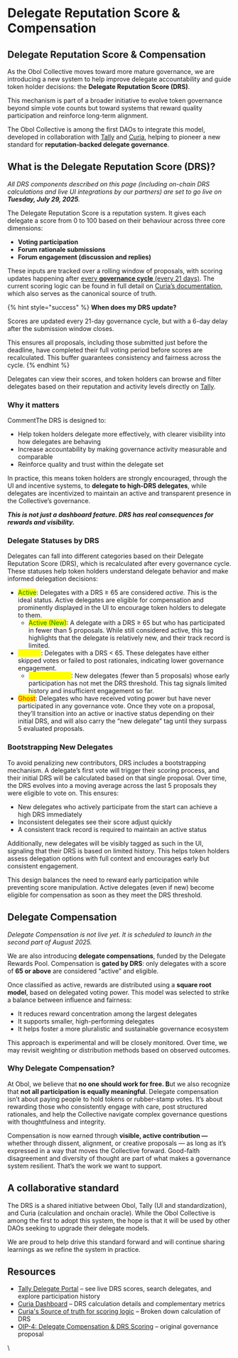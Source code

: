 # Delegate Reputation Score & Compensation

## Delegate Reputation Score & Compensation

As the Obol Collective moves toward more mature governance, we are introducing a new system to help improve delegate accountability and guide token holder decisions: the **Delegate Reputation Score (DRS)**.

This mechanism is part of a broader initiative to evolve token governance beyond simple vote counts but toward systems that reward quality participation and reinforce long-term alignment.

The Obol Collective is among the first DAOs to integrate this model, developed in collaboration with [Tally](https://www.tally.xyz/) and [Curia](https://obol.curiahub.xyz/delegate), helping to pioneer a new standard for **reputation-backed delegate governance**.

## What is the Delegate Reputation Score (DRS)? <a href="#what-is-the-delegate-reputation-score-drs" id="what-is-the-delegate-reputation-score-drs"></a>

_All DRS components described on this page (including on-chain DRS calculations and live UI integrations by our partners) are set to go live on **Tuesday, July 29, 2025**._

The Delegate Reputation Score is a reputation system. It gives each delegate a score from 0 to 100 based on their behaviour across three core dimensions:

* **Voting participation**
* **Forum rationale submissions**
* **Forum engagement (discussion and replies)**

These inputs are tracked over a rolling window of proposals, with scoring updates happening after [every **governance cycle** (every 21 days)](https://app.gitbook.com/o/lLbkJAnrBqjBjKugNPzM/s/ym0xLVqLq5ZCK1Q02khi/community-and-governance/governance/token-house#token-house-governance-proposal-process). The current scoring logic can be found in full detail on [Curia’s documentation](https://www.notion.so/DRS-v1-Implementation-Spec-Public-20f5e0b4886180219fcbfb8a2531264f), which also serves as the canonical source of truth.

{% hint style="success" %}
**When does my DRS update?**&#x20;

Scores are updated every 21-day governance cycle, but with a 6-day delay after the submission window closes.&#x20;

This ensures all proposals, including those submitted just before the deadline, have completed their full voting period before scores are recalculated. This buffer guarantees consistency and fairness across the cycle.
{% endhint %}

Delegates can view their scores, and token holders can browse and filter delegates based on their reputation and activity levels directly on [Tally](https://www.tally.xyz/gov/obol/delegates).

### Why it matters <a href="#why-it-matters" id="why-it-matters"></a>

CommentThe DRS is designed to:

* Help token holders delegate more effectively, with clearer visibility into how delegates are behaving
* Increase accountability by making governance activity measurable and comparable
* Reinforce quality and trust within the delegate set

In practice, this means token holders are strongly encouraged, through the UI and incentive systems, to **delegate to high-DRS delegates**, while delegates are incentivized to maintain an active and transparent presence in the Collective’s governance.

_**This is not just a dashboard feature. DRS has real consequences for rewards and visibility.**_

### Delegate Statuses by DRS

Delegates can fall into different categories based on their Delegate Reputation Score (DRS), which is recalculated after every governance cycle. These statuses help token holders understand delegate behavior and make informed delegation decisions:

* <mark style="color:green;">Active</mark>: Delegates with a DRS ≥ 65 are considered _active. &#x54;_&#x68;is is the ideal status. Active delegates are eligible for compensation and prominently displayed in the UI to encourage token holders to delegate to them.
  * <mark style="color:green;">Active (New)</mark>: A delegate with a DRS ≥ 65 but who has participated in fewer than 5 proposals. While still considered active, this tag highlights that the delegate is relatively new, and their track record is limited.
* <mark style="color:yellow;">Inactive</mark>: Delegates with a DRS < 65. These delegates have either skipped votes or failed to post rationales, indicating lower governance engagement.
  * <mark style="color:yellow;">Inactive (New)</mark>: New delegates (fewer than 5 proposals) whose early participation has not met the DRS threshold. This tag signals limited history and insufficient engagement so far.
* <mark style="color:red;">Ghost</mark>: Delegates who have received voting power but have never participated in any governance vote. Once they vote on a proposal, they’ll transition into an active or inactive status depending on their initial DRS, and will also carry the “new delegate” tag until they surpass 5 evaluated proposals.

### Bootstrapping New Delegates

To avoid penalizing new contributors, DRS includes a bootstrapping mechanism. A delegate’s first vote will trigger their scoring process, and their initial DRS will be calculated based on that single proposal. Over time, the DRS evolves into a moving average across the last 5 proposals they were eligible to vote on. This ensures:

* New delegates who actively participate from the start can achieve a high DRS immediately
* Inconsistent delegates see their score adjust quickly
* A consistent track record is required to maintain an active status

Additionally, new delegates will be visibly tagged as such in the UI, signaling that their DRS is based on limited history. This helps token holders assess delegation options with full context and encourages early but consistent engagement.

This design balances the need to reward early participation while preventing score manipulation. Active delegates (even if new) become eligible for compensation as soon as they meet the DRS threshold.

## Delegate Compensation

_Delegate Compensation is not live yet. It is scheduled to launch in the second part of August 2025._

We are also introducing **delegate compensations**, funded by the Delegate Rewards Pool. Compensation is **gated by DRS**: only delegates with a score of **65 or above** are considered “active” and eligible.

Once classified as active, rewards are distributed using a **square root model**, based on delegated voting power. This model was selected to strike a balance between influence and fairness:

* It reduces reward concentration among the largest delegates
* It supports smaller, high-performing delegates
* It helps foster a more pluralistic and sustainable governance ecosystem

This approach is experimental and will be closely monitored. Over time, we may revisit weighting or distribution methods based on observed outcomes.

### **Why Delegate Compensation?**

At Obol, we believe that **no one should work for free. B**ut we also recognize that **not all participation is equally meaningful**. Delegate compensation isn’t about paying people to hold tokens or rubber-stamp votes. It’s about rewarding those who consistently engage with care, post structured rationales, and help the Collective navigate complex governance questions with thoughtfulness and integrity.

Compensation is now earned through **visible, active contribution —** whether through dissent, alignment, or creative proposals — as long as it’s expressed in a way that moves the Collective forward. Good-faith disagreement and diversity of thought are part of what makes a governance system resilient. That’s the work we want to support.

## A collaborative standard

The DRS is a shared initiative between Obol, Tally (UI and standardization), and Curia (calculation and onchain oracle). While the Obol Collective is among the first to adopt this system, the hope is that it will be used by other DAOs seeking to upgrade their delegate models.

We are proud to help drive this standard forward and will continue sharing learnings as we refine the system in practice.

## Resources

* [Tally Delegate Portal](https://www.tally.xyz/gov/obol/delegates) – see live DRS scores, search delegates, and explore participation history
* [Curia Dashboard](https://obol.curiahub.xyz/power) – DRS calculation details and complementary metrics
* [Curia's Source of truth for scoring logic](https://www.notion.so/DRS-v1-Implementation-Spec-Public-20f5e0b4886180219fcbfb8a2531264f) – Broken down calculation of DRS
* [OIP-4: Delegate Compensation & DRS Scoring](https://community.obol.org/t/oip-4-delegate-compensation-and-delegate-reputation-score-integration-for-stobol/522) – original governance proposal

\
